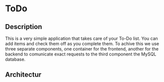 # ToDo
## Description
This is a very simple application that takes care of your To-Do list. You can add items and check them off as you complete them. To achive this we use three separate components, one container for the frontend, another for the backend to comunicate exact requests to the third component the MySQL database. 

## Architectur
